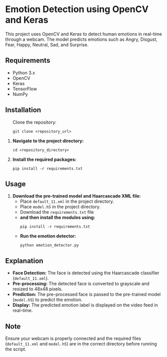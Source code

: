 <!DOCTYPE html>
<html lang="en">
<head>
    <meta charset="UTF-8">
    <meta name="viewport" content="width=device-width, initial-scale=1.0">
    <title>Emotion Detection using OpenCV and Keras</title>
</head>
<body>

<h1>Emotion Detection using OpenCV and Keras</h1>

<p>This project uses OpenCV and Keras to detect human emotions in real-time through a webcam. The model predicts emotions such as Angry, Disgust, Fear, Happy, Neutral, Sad, and Surprise.</p>

<h2>Requirements</h2>
<ul>
    <li>Python 3.x</li>
    <li>OpenCV</li>
    <li>Keras</li>
    <li>TensorFlow</li>
    <li>NumPy</li>
</ul>

<h2>Installation</h2>
<ol>
    Clone the repository:
    <pre><code>git clone &lt;repository_url&gt;</code></pre></li>
    <li><strong>Navigate to the project directory:</strong>
    <pre><code>cd &lt;repository_directory&gt;</code></pre></li>
    <li><strong>Install the required packages:</strong>
    <pre><code>pip install -r requirements.txt</code></pre></li>
    
</ol>

<h2>Usage</h2>
<ol>
    <li><strong>Download the pre-trained model and Haarcascade XML file:</strong>
    <ul>
        <li>Place <code>default_11.xml</code> in the project directory.</li>
        <li>Place <code>model.h5</code> in the project directory.</li>
        <li>Download the <code>requirements.txt</code> file</li>
        <li><strong>and then install the modules using: </strong>
        <pre><code>pip install -r requirements.txt</code></pre></li>
        <li><strong>Run the emotion detector:</strong>
        <pre><code>python emotion_detector.py</code></pre></li>
    </ul></li>

    
</ol>


<h2>Explanation</h2>

<ul>
    <li><strong>Face Detection:</strong> The face is detected using the Haarcascade classifier (<code>default_11.xml</code>).</li>
    <li><strong>Pre-processing:</strong> The detected face is converted to grayscale and resized to 48x48 pixels.</li>
    <li><strong>Prediction:</strong> The pre-processed face is passed to the pre-trained model (<code>model.h5</code>) to predict the emotion.</li>
    <li><strong>Display:</strong> The predicted emotion label is displayed on the video feed in real-time.</li>
</ul>

<h2>Note</h2>

<p>Ensure your webcam is properly connected and the required files (<code>default_11.xml</code> and <code>model.h5</code>) are in the correct directory before running the script.</p>

</body>
</html>
